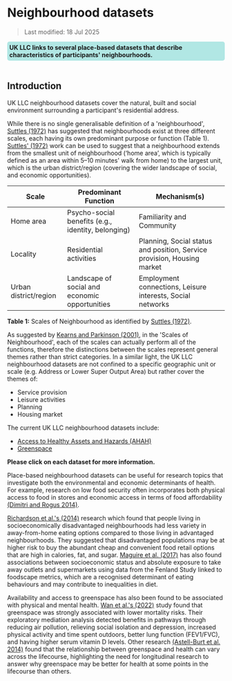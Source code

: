 # Neighbourhood datasets

> Last modified: 18 Jul 2025

<div style="background-color: rgba(0, 178, 169, 0.3); padding: 5px; border-radius: 5px;"><strong>UK LLC links to several place-based datasets that describe characteristics of participants' neighbourhoods.</strong></div>  
<br>

## Introduction 

UK LLC neighbourhood datasets cover the natural, built and social environment surrounding a participant's residential address.

While there is no single generalisable definition of a 'neighbourhood', [Suttles (1972)](https://doi.org/10.1126/science.178.4060.494) has suggested that neighbourhoods exist at three
different scales, each having its own predominant purpose or function (Table 1). [Suttles' (1972)](https://doi.org/10.1126/science.178.4060.494) work can be used to suggest that a neighbourhood extends from 
the smallest unit of neighbourhood (‘home area’, which is typically defined as an area within 5–10 minutes' walk from home) to the largest unit, which is the urban district/region (covering the wider landscape of social, and economic opportunities).

| Scale                 | Predominant Function                        | Mechanism(s)                                  |
|----------------------|---------------------------------------------|-----------------------------------------------|
| Home area            | Psycho-social benefits (e.g., identity, belonging) | Familiarity and Community                                   |
| Locality             | Residential activities                      | Planning, Social status and position, Service provision, Housing market |
| Urban district/region| Landscape of social and economic opportunities | Employment connections, Leisure interests, Social networks |

**Table 1:** Scales of Neighbourhood as identified by [Suttles (1972)](https://doi.org/10.1126/science.178.4060.494).

As suggested by [Kearns and Parkinson (2001)](https://doi.org/10.1080/00420980120087063), in the 'Scales of Neighbourhood', each of the scales can actually perform all of the functions, therefore the distinctions between the scales represent general themes rather than strict categories. In a similar light, the UK LLC neighbourhood datasets are not confined to a specific geographic unit or scale (e.g. Address or Lower Super Output Area) but rather cover the themes of:
- Service provision
- Leisure activities
- Planning
- Housing market


The current UK LLC neighbourhood datasets include:
- [Access to Healthy Assets and Hazards (AHAH)](../environmental_datasets/neighbourhood_datasets/AHAH.md)
- [Greenspace](../environmental_datasets/neighbourhood_datasets/greenspace.md)

**Please click on each dataset for more information.**


Place-based neighbourhood datasets can be useful for research topics that investigate both the environmental and economic determinants of health. For example, research on low food security often incorporates both physical access to food in stores and economic access in terms of food affordability 
[(Dimitri and Rogus 2014)](https://bris.idm.oclc.org/login?url=https://www.proquest.com/scholarly-journals/food-choices-security-policy/docview/1522799677/se-2?accountid=9730).

[Richardson et al.'s (2014)](https://www.sciencedirect.com/science/article/pii/S1353829214001282?casa_token=n_0fSy52_0AAAAAA:kQieI47Wm2irlOk_eYgBhIk_DNLtXP1Zyo6wan2PSES6e7LvmVuWt-uxTiKwKG_gJpFdaTpg) research which found that people living in socioeconomically disadvantaged neighbourhoods had less variety in away-from-home eating options compared to those living in advantaged neighbourhoods. They suggested that disadvantaged populations may be at higher risk to buy the abundant cheap and convenient food retail options that are high in calories, fat, and sugar. [Maguire et al. (2017)](https://link.springer.com/content/pdf/10.1186/s12942-017-0106-8.pdf) has also found associations between socioeconomic status and absolute exposure to take away outlets and supermarkets using data from the Fenland Study linked to foodscape metrics, which are a recognised determinant of eating behaviours and may contribute to inequalities in diet.

Availability and access to greenspace has also been found to be associated with physical and mental health. [Wan et al.'s (2022)](https://www.sciencedirect.com/science/article/pii/S2352827322001732) study found that greenspace was strongly associated with lower mortality risks. Their exploratory mediation analysis detected benefits in pathways through reducing air pollution, relieving social isolation and depression, increased physical activity and time spent outdoors, better lung function (FEV1/FVC), and having higher serum vitamin D levels. Other research [(Astell-Burt et al. 2014)](https://jech.bmj.com/content/jech/68/6/578.full.pdf?casa_token=adjyBaafAG4AAAAA:xsTnH3prgzj6H376VbYVYr0FaUasIL0dMzArfoSBJSTzOLagv4XWIUvbUJq49IPXJuShTFZD2A) found that the relationship between greenspace and health can vary across the lifecourse, highlighting the need for longitudinal research to answer why greenspace may be better for health at some points in the lifecourse than others.



